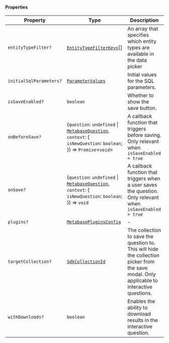 #### Properties

| Property                                                  | Type                                                                                                                                    | Description                                                                                                                                 |
| --------------------------------------------------------- | --------------------------------------------------------------------------------------------------------------------------------------- | ------------------------------------------------------------------------------------------------------------------------------------------- |
| <a id="entitytypefilter"></a> `entityTypeFilter?`         | [`EntityTypeFilterKeys`](internal/EntityTypeFilterKeys.md)\[]                                                                           | An array that specifies which entity types are available in the data picker                                                                 |
| <a id="initialsqlparameters"></a> `initialSqlParameters?` | [`ParameterValues`](internal/ParameterValues.md)                                                                                        | Initial values for the SQL parameters.                                                                                                      |
| <a id="issaveenabled"></a> `isSaveEnabled?`               | `boolean`                                                                                                                               | Whether to show the save button.                                                                                                            |
| <a id="onbeforesave"></a> `onBeforeSave?`                 | (`question`: `undefined` \| [`MetabaseQuestion`](MetabaseQuestion.md), `context`: { `isNewQuestion`: `boolean`; }) => `Promise`<`void`> | A callback function that triggers before saving. Only relevant when `isSaveEnabled = true`                                                  |
| <a id="onsave"></a> `onSave?`                             | (`question`: `undefined` \| [`MetabaseQuestion`](MetabaseQuestion.md), `context`: { `isNewQuestion`: `boolean`; }) => `void`            | A callback function that triggers when a user saves the question. Only relevant when `isSaveEnabled = true`                                 |
| <a id="plugins"></a> `plugins?`                           | [`MetabasePluginsConfig`](MetabasePluginsConfig.md)                                                                                     | -                                                                                                                                           |
| <a id="targetcollection"></a> `targetCollection?`         | [`SdkCollectionId`](internal/SdkCollectionId.md)                                                                                        | The collection to save the question to. This will hide the collection picker from the save modal. Only applicable to interactive questions. |
| <a id="withdownloads"></a> `withDownloads?`               | `boolean`                                                                                                                               | Enables the ability to download results in the interactive question.                                                                        |
